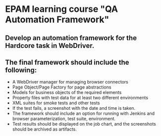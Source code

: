 # EPAM learning course "QA Automation Framework"

## Develop an automation framework for the Hardcore task in WebDriver.

## The final framework should include the following:

* A WebDriver manager for managing browser connectors
* Page Object/Page Factory for page abstractions
* Models for business objects of the required elements
* Property files with test data for at least two different environments
* XML suites for smoke tests and other tests
* If the test fails, a screenshot with the date and time is taken.
* The framework should include an option for running with Jenkins and browser parameterization, test suite, environment.
* Test results should be displayed on the job chart, and the screenshots should be archived as artifacts.
